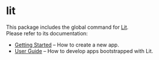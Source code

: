 # lit

This package includes the global command for [Lit](https://github.com/garrettmac/lit).<br>
Please refer to its documentation:

* [Getting Started](https://github.com/garrettmac/lit/blob/master/README.md#getting-started) – How to create a new app.
* [User Guide](https://github.com/garrettmac/lit/blob/master/packages/react-scripts/template/README.md) – How to develop apps bootstrapped with Lit.
